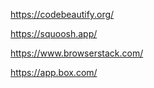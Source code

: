 
https://codebeautify.org/

https://squoosh.app/

https://www.browserstack.com/

https://app.box.com/

